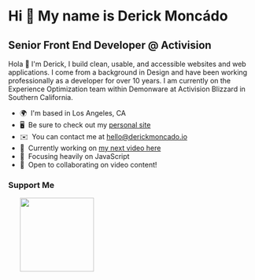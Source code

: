 Hi 👋 My name is Derick Moncádo
===============================

Senior Front End Developer @ Activision
--------------------------

Hola 👋 I'm Derick, I build clean, usable, and accessible websites and web applications. I come from a background in Design and have been working professionally as a developer for over 10 years. I am currently on the Experience Optimization team within Demonware at Activision Blizzard in Southern California.

* 🌍  I'm based in Los Angeles, CA
* 🖥️  Be sure to check out my [personal site](http://derickmoncado.io)
* ✉️  You can contact me at [hello@derickmoncado.io](mailto:hello@derickmoncado.io)
* 🚀  Currently working on [my next video here](http://www.youtube.com/@derickmoncado)
* 🧠  Focusing heavily on JavaScript
* 🤝  Open to collaborating on video content!

### Support Me

<ul style="list-style-type: none; margin: 0;">

<li style="display: inline-block;"><a href="https://www.buymeacoffee.com/derickmoncado"><img src="https://cdn.buymeacoffee.com/buttons/v2/default-yellow.png" width="150"/></a></li>

</ul>
